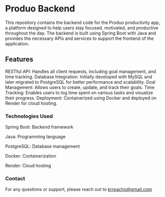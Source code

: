 # Produo Backend
This repository contains the backend code for the Produo productivity app, a platform designed to help users stay focused, motivated, and productive throughout the day. 
The backend is built using Spring Boot with Java and provides the necessary APIs and services to support the frontend of the application.

## Features
RESTful API: Handles all client requests, including goal management, and time tracking.
Database Integration: Initially developed with MySQL and later migrated to PostgreSQL for better performance and scalability.
Goal Management: Allows users to create, update, and track their goals.
Time Tracking: Enables users to log time spent on various tasks and visualize their progress.
Deployment: Containerized using Docker and deployed on Render for cloud hosting.

### Technologies Used
Spring Boot: Backend framework

Java: Programming language

PostgreSQL: Database management

Docker: Containerization

Render: Cloud hosting

### Contact
For any questions or support, please reach out to krrpacho@gmail.com
